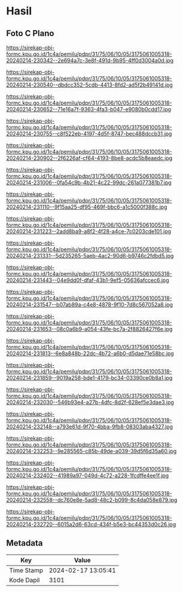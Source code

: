 # Hasil

## Foto C Plano

https://sirekap-obj-formc.kpu.go.id/1c4a/pemilu/pdpr/31/75/06/10/05/3175061005318-20240214-230342--2e694a7c-3e8f-491d-9b95-4ff0d3004a0d.jpg

https://sirekap-obj-formc.kpu.go.id/1c4a/pemilu/pdpr/31/75/06/10/05/3175061005318-20240214-230540--dbdcc352-5cdb-4413-8fd2-ad5f2b49141d.jpg

https://sirekap-obj-formc.kpu.go.id/1c4a/pemilu/pdpr/31/75/06/10/05/3175061005318-20240214-230652--71e16a7f-9363-4fa3-b047-e9080b0cdd17.jpg

https://sirekap-obj-formc.kpu.go.id/1c4a/pemilu/pdpr/31/75/06/10/05/3175061005318-20240214-230755--c8f522eb-4197-4d5f-8747-bec488dccb31.jpg

https://sirekap-obj-formc.kpu.go.id/1c4a/pemilu/pdpr/31/75/06/10/05/3175061005318-20240214-230902--2f6226af-cf64-4193-8be8-acdc5b8eaedc.jpg

https://sirekap-obj-formc.kpu.go.id/1c4a/pemilu/pdpr/31/75/06/10/05/3175061005318-20240214-231006--0fa54c9b-4b21-4c22-99dc-261a077381b7.jpg

https://sirekap-obj-formc.kpu.go.id/1c4a/pemilu/pdpr/31/75/06/10/05/3175061005318-20240214-231110--9f15aa25-df95-469f-bbc6-a1c5000f388c.jpg

https://sirekap-obj-formc.kpu.go.id/1c4a/pemilu/pdpr/31/75/06/10/05/3175061005318-20240214-231223--2add8ba9-a8f2-4f28-a4ce-7c0203cde101.jpg

https://sirekap-obj-formc.kpu.go.id/1c4a/pemilu/pdpr/31/75/06/10/05/3175061005318-20240214-231331--5d235265-5aeb-4ac2-90d6-b9746c2fdbd5.jpg

https://sirekap-obj-formc.kpu.go.id/1c4a/pemilu/pdpr/31/75/06/10/05/3175061005318-20240214-231443--04e9dd0f-dfaf-43b1-9ef5-05636afccec6.jpg

https://sirekap-obj-formc.kpu.go.id/1c4a/pemilu/pdpr/31/75/06/10/05/3175061005318-20240214-231547--b07ab89a-c4e8-4878-9f10-7d8c567052a8.jpg

https://sirekap-obj-formc.kpu.go.id/1c4a/pemilu/pdpr/31/75/06/10/05/3175061005318-20240214-231653--08c0a6b9-a054-43fe-bc7a-2f8826427f6e.jpg

https://sirekap-obj-formc.kpu.go.id/1c4a/pemilu/pdpr/31/75/06/10/05/3175061005318-20240214-231813--6e8a848b-22dc-4b72-a6b0-d5dae71e58bc.jpg

https://sirekap-obj-formc.kpu.go.id/1c4a/pemilu/pdpr/31/75/06/10/05/3175061005318-20240214-231859--9019a258-bde1-4179-bc34-03390ce0b8a1.jpg

https://sirekap-obj-formc.kpu.go.id/1c4a/pemilu/pdpr/31/75/06/10/05/3175061005318-20240214-232030--546b93e4-a27b-4dfc-8d2f-628ef5e3dae3.jpg

https://sirekap-obj-formc.kpu.go.id/1c4a/pemilu/pdpr/31/75/06/10/05/3175061005318-20240214-232148--a793e61d-9f70-4bba-9fb8-08303aba4327.jpg

https://sirekap-obj-formc.kpu.go.id/1c4a/pemilu/pdpr/31/75/06/10/05/3175061005318-20240214-232253--9e285565-c85b-49de-a039-39d5f6d35a60.jpg

https://sirekap-obj-formc.kpu.go.id/1c4a/pemilu/pdpr/31/75/06/10/05/3175061005318-20240214-232402--41989a97-049d-4c72-a228-1fcdffe4ee1f.jpg

https://sirekap-obj-formc.kpu.go.id/1c4a/pemilu/pdpr/31/75/06/10/05/3175061005318-20240214-232558--dc760e8e-5ad8-48c2-b099-8c4da058e879.jpg

https://sirekap-obj-formc.kpu.go.id/1c4a/pemilu/pdpr/31/75/06/10/05/3175061005318-20240214-232720--6015a2d6-63cd-434f-b5e3-bc44353d0c26.jpg


## Metadata

| Key        | Value               |
| ---------- | ------------------- |
| Time Stamp | 2024-02-17 13:05:41 |
| Kode Dapil | 3101                |



